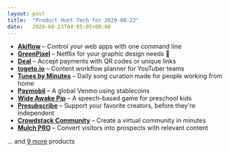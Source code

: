 ```yaml
---
layout: post
title:  "Product Hunt Tech for 2020-08-22"
date:   2020-08-23T04:05:05+00:00
---
```


* **[Akiflow](https://www.producthunt.com/posts/akiflow?utm_campaign=producthunt-api&utm_medium=api-v2&utm_source=Application%3A+Daily+Digest+RSS+v2+%28ID%3A+29748%29)** – Control your web apps with one command line
* **[GreenPixel](https://www.producthunt.com/posts/greenpixel?utm_campaign=producthunt-api&utm_medium=api-v2&utm_source=Application%3A+Daily+Digest+RSS+v2+%28ID%3A+29748%29)** – Netflix for your graphic design needs 🍿
* **[Deal](https://www.producthunt.com/posts/deal?utm_campaign=producthunt-api&utm_medium=api-v2&utm_source=Application%3A+Daily+Digest+RSS+v2+%28ID%3A+29748%29)** – Accept payments with QR codes or unique links
* **[togeto.io](https://www.producthunt.com/posts/togeto-io-1?utm_campaign=producthunt-api&utm_medium=api-v2&utm_source=Application%3A+Daily+Digest+RSS+v2+%28ID%3A+29748%29)** – Content workflow planner for YouTuber teams
* **[Tunes by Minutes](https://www.producthunt.com/posts/tunes-by-minutes?utm_campaign=producthunt-api&utm_medium=api-v2&utm_source=Application%3A+Daily+Digest+RSS+v2+%28ID%3A+29748%29)** – Daily song curation made for people working from home
* **[Paymobil](https://www.producthunt.com/posts/paymobil?utm_campaign=producthunt-api&utm_medium=api-v2&utm_source=Application%3A+Daily+Digest+RSS+v2+%28ID%3A+29748%29)** – A global Venmo using stablecoins
* **[Wide Awake Pip](https://www.producthunt.com/posts/wide-awake-pip?utm_campaign=producthunt-api&utm_medium=api-v2&utm_source=Application%3A+Daily+Digest+RSS+v2+%28ID%3A+29748%29)** – A speech-based game for preschool kids
* **[Presubscribe](https://www.producthunt.com/posts/presubscribe?utm_campaign=producthunt-api&utm_medium=api-v2&utm_source=Application%3A+Daily+Digest+RSS+v2+%28ID%3A+29748%29)** – Support your favorite creators, before they're independent
* **[Crowdstack Community](https://www.producthunt.com/posts/crowdstack-community?utm_campaign=producthunt-api&utm_medium=api-v2&utm_source=Application%3A+Daily+Digest+RSS+v2+%28ID%3A+29748%29)** – Create a virtual community in minutes
* **[Mulch PRO](https://www.producthunt.com/posts/mulch-pro?utm_campaign=producthunt-api&utm_medium=api-v2&utm_source=Application%3A+Daily+Digest+RSS+v2+%28ID%3A+29748%29)** – Convert visitors into prospects with relevant content

… and [9 more](https://www.producthunt.com/tech) products